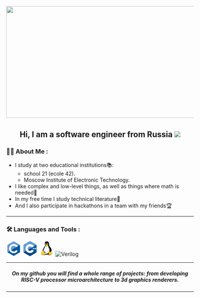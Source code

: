 <div align="center">
  <img src="https://media.giphy.com/media/iIqmM5tTjmpOB9mpbn/giphy.gif" width="600" height="300"/>
  <h2>Hi, I am a software engineer from Russia <img src="https://media.giphy.com/media/hvRJCLFzcasrR4ia7z/giphy.gif" width="20px"/></h2>
</div>

### :man_technologist: About Me :
- I study at two educational institutions:books::
	- school 21 (ecole 42).
	- Moscow Institute of Electronic Technology.
- I like complex and low-level things, as well as things where math is needed:metal:
- In my free time I study technical literature:book:
- And I also participate in hackathons in a team with my friends:trophy:

---

### :hammer_and_wrench: Languages and Tools :

<div> 
	<img src="https://raw.githubusercontent.com/devicons/devicon/1119b9f84c0290e0f0b38982099a2bd027a48bf1/icons/c/c-original.svg" alt="C" width="40" height="40"/>  
	<img src="https://raw.githubusercontent.com/devicons/devicon/1119b9f84c0290e0f0b38982099a2bd027a48bf1/icons/cplusplus/cplusplus-original.svg" alt="CPP" width="40" height="40"/> 
	<img src="https://raw.githubusercontent.com/devicons/devicon/1119b9f84c0290e0f0b38982099a2bd027a48bf1/icons/linux/linux-original.svg" alt="Linux" width="40" height="40"/>  
	<img src="https://cdn.icon-icons.com/icons2/2148/PNG/512/verilog_icon_131894.png" alt="Verilog" width="40" height="40"/> 

</div>

---
<div align="center">
	<h5>
		On my github you will find a whole range of projects: from developing RISC-V processor microarchitecture to 3d graphics renderers.
	</h5>
</div>

---
